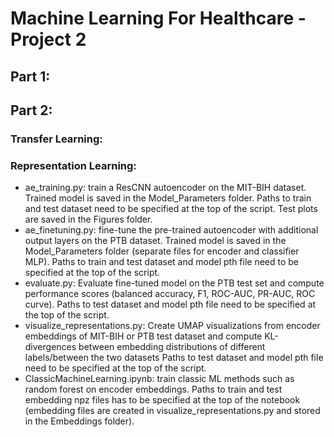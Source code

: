 # Machine Learning For Healthcare - Project 2
## Part 1:

## Part 2:
### Transfer Learning:

### Representation Learning:
- ae_training.py: train a ResCNN autoencoder on the MIT-BIH dataset. Trained model is saved in the Model_Parameters folder. Paths to train and test dataset need to be specified at the top of the script. Test plots are saved in the Figures folder.
- ae_finetuning.py: fine-tune the pre-trained autoencoder with additional output layers on the PTB dataset. Trained model is saved in the Model_Parameters folder (separate files for encoder and classifier MLP). Paths to train and test dataset and model pth file need to be specified at the top of the script.
- evaluate.py: Evaluate fine-tuned model on the PTB test set and compute performance scores (balanced accuracy, F1, ROC-AUC, PR-AUC, ROC curve). Paths to test dataset and model pth file need to be specified at the top of the script.
- visualize_representations.py: Create UMAP visualizations from encoder embeddings of MIT-BIH or PTB test dataset and compute KL-divergences between embedding distributions of different labels/between the two datasets Paths to test dataset and model pth file need to be specified at the top of the script.
- ClassicMachineLearning.ipynb: train classic ML methods such as random forest on encoder embeddings. Paths to train and test embedding npz files has to be specified at the top of the notebook (embedding files are created in visualize_representations.py and stored in the Embeddings folder). 